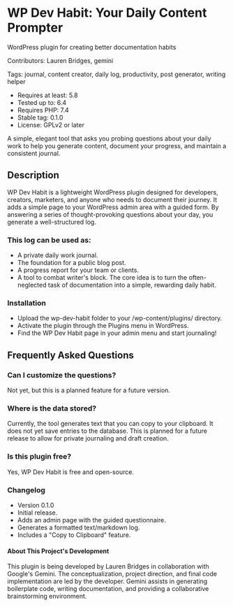# WP Dev Habit: Your Daily Content Prompter
WordPress plugin for creating better documentation habits

Contributors: Lauren Bridges, gemini

Tags: journal, content creator, daily log, productivity, post generator, writing helper
- Requires at least: 5.8
- Tested up to: 6.4
- Requires PHP: 7.4
- Stable tag: 0.1.0
- License: GPLv2 or later

A simple, elegant tool that asks you probing questions about your daily work to help you generate content, document your progress, and maintain a consistent journal.

## Description
WP Dev Habit is a lightweight WordPress plugin designed for developers, creators, marketers, and anyone who needs to document their journey. It adds a simple page to your WordPress admin area with a guided form. By answering a series of thought-provoking questions about your day, you generate a well-structured log.

### This log can be used as:
- A private daily work journal.
- The foundation for a public blog post.
- A progress report for your team or clients.
- A tool to combat writer's block.
The core idea is to turn the often-neglected task of documentation into a simple, rewarding daily habit.

### Installation
- Upload the wp-dev-habit folder to your /wp-content/plugins/ directory.
- Activate the plugin through the Plugins menu in WordPress.
- Find the WP Dev Habit page in your admin menu and start journaling!

## Frequently Asked Questions
### Can I customize the questions?
Not yet, but this is a planned feature for a future version.

### Where is the data stored?
Currently, the tool generates text that you can copy to your clipboard. It does not yet save entries to the database. This is planned for a future release to allow for private journaling and draft creation.

### Is this plugin free?
Yes, WP Dev Habit is free and open-source.

### Changelog
- Version 0.1.0
- Initial release.
- Adds an admin page with the guided questionnaire.
- Generates a formatted text/markdown log.
- Includes a "Copy to Clipboard" feature.

#### About This Project's Development
This plugin is being developed by Lauren Bridges in collaboration with Google's Gemini. The conceptualization, project direction, and final code implementation are led by the developer. Gemini assists in generating boilerplate code, writing documentation, and providing a collaborative brainstorming environment.
